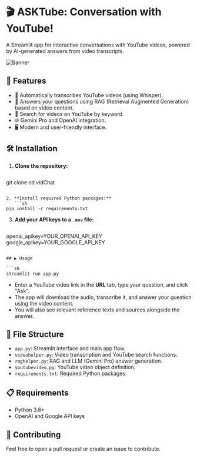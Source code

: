 # 🎬 ASKTube: Conversation with YouTube!

A Streamlit app for interactive conversations with YouTube videos, powered by AI-generated answers from video transcripts.

![Banner](./img/app_banner.png)

## 🚀 Features

- 🎤 Automatically transcribes YouTube videos (using Whisper).
- 🤖 Answers your questions using RAG (Retrieval Augmented Generation) based on video content.
- 🔎 Search for videos on YouTube by keyword.
- 🌐 Gemini Pro and OpenAI integration.
- 🖥️ Modern and user-friendly interface.

## 🛠️ Installation

1. **Clone the repository:**
   ```sh
git clone <repo-url>
cd vidChat
```

2. **Install required Python packages:**
   ```sh
pip install -r requirements.txt
```

3. **Add your API keys to a `.env` file:**
   ```
openai_apikey=YOUR_OPENAI_API_KEY
google_apikey=YOUR_GOOGLE_API_KEY
```

## ▶️ Usage

```sh
streamlit run app.py
```

- Enter a YouTube video link in the **URL** tab, type your question, and click "Ask".
- The app will download the audio, transcribe it, and answer your question using the video content.
- You will also see relevant reference texts and sources alongside the answer.

## 📁 File Structure

- `app.py`: Streamlit interface and main app flow.
- `videohelper.py`: Video transcription and YouTube search functions.
- `raghelper.py`: RAG and LLM (Gemini Pro) answer generation.
- `youtubevideo.py`: YouTube video object definition.
- `requirements.txt`: Required Python packages.

## 📋 Requirements

- Python 3.8+
- OpenAI and Google API keys

## 🤝 Contributing

Feel free to open a pull request or create an issue to contribute.
